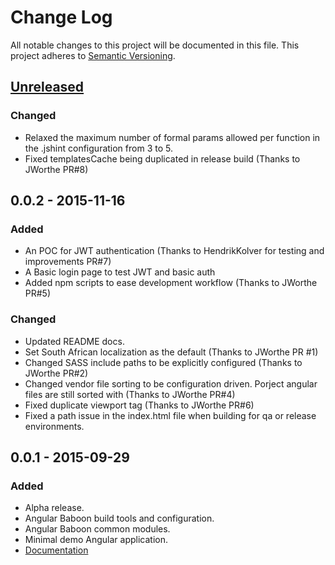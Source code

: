 # Change Log
All notable changes to this project will be documented in this file.
This project adheres to [Semantic Versioning](http://semver.org/).

## [Unreleased][unreleased]
### Changed
- Relaxed the maximum number of formal params allowed per function in the .jshint configuration from 3 to 5.
- Fixed templatesCache being duplicated in release build (Thanks to JWorthe PR#8)

## 0.0.2 - 2015-11-16
### Added
- An POC for JWT authentication (Thanks to HendrikKolver for testing and improvements PR#7)
- A Basic login page to test JWT and basic auth
- Added npm scripts to ease development workflow (Thanks to JWorthe PR#5)

### Changed
- Updated README docs.
- Set South African localization as the default (Thanks to JWorthe PR #1)
- Changed SASS include paths to be explicitly configured (Thanks to JWorthe PR#2)
- Changed vendor file sorting to be configuration driven. Porject angular files are still sorted with (Thanks to JWorthe PR#4)
- Fixed duplicate viewport tag (Thanks to JWorthe PR#6)
- Fixed a path issue in the index.html file when building for qa or release environments.

## 0.0.1 - 2015-09-29
### Added
- Alpha release.
- Angular Baboon build tools and configuration.
- Angular Baboon common modules.
- Minimal demo Angular application.
- [Documentation](README.md)

[unreleased]: https://github.com/olivierlacan/keep-a-changelog/compare/v0.0.8...HEAD
[0.0.2]: https://github.com/olivierlacan/keep-a-changelog/compare/v0.0.1...v0.0.2